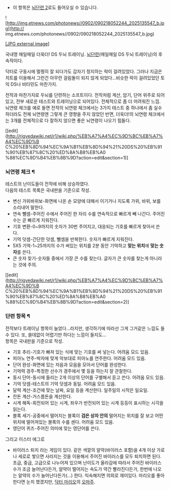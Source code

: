 * 이 항목은 [뇌단련 2](%EB%87%8C%EB%8B%A8%EB%A0%A8%202.md)로도 들어오실 수 있습니다.

![http://img.etnews.com/photonews//0902/090218052244_2025135547_b.jpg](http://
img.etnews.com/photonews//0902/090218052244_2025135547_b.jpg)

[[JPG external
image]](http://img.etnews.com/photonews//0902/090218052244_2025135547_b.jpg)

  
국내명 매일매일 더욱더! DS 두뇌 트레이닝. [뇌단련](%EB%87%8C%EB%8B%A8%EB%A0%A8.md)(매일매일 DS 두뇌
트레이닝)의 후속작이다.

닥터로 구동시에 멀쩡히 잘 되다가도 갑자기 정지하는 락이 걸려있었다. 그러나 지금은 치트를 이용해서 그런건 아무런 걸림돌이 되지 않게
되었다...비슷한 락이 걸려있었던 토익 DS나 비타민도 마찬가지.

전작과 마찬가지로 두뇌를 단련하는 소프트이다. 전작처럼 계산, 암기, 단어 위주로 되어 있고, 전부 새로운 테스트와 트레이닝으로 되어있다.
전체적으로 좀 더 어려워진 느낌.  
뇌연령 체크를 예로 들면 전작의 뇌연령 체크에서는 3가지 테스트 중 하나에서 좀 실수하더라도 전체 뇌연령엔 그렇게 큰 영향을 주지 않았던
반면, 더욱더!의 뇌연령 체크에서는 3개를 전체적으로 다 잘하지 않으면 좋은 뇌연령이 나오기 힘들다.

[[edit](http://rigvedawiki.net/r1/wiki.php/%EB%A7%A4%EC%9D%BC%EB%A7%A4%EC%9D%B
C%20%EB%8D%94%EC%9A%B1%EB%8D%94%21%20DS%20%EB%91%90%EB%87%8C%20%ED%8A%B8%EB%A0
%88%EC%9D%B4%EB%8B%9D?action=edit&section=1)]

### 뇌연령 체크 ¶

테스트의 난이도들이 전작에 비해 상승하였다.  
다음의 테스트 목록은 국내판을 기준으로 작성.  

  * 변신 가위바위보-화면에 나온 손 모양에 대해서 이기거나 지도록 가위, 바위, 보를 소리내어 말한다.
  * 연속 뺄셈-주어진 수에서 주어진 한 자리 수를 연속적으로 빠르게 빼 나간다. 주어진 수는 곧 빠르게 지워진다.
  * 기호 변환-0~9까지의 숫자가 30번 주어지고, 대응되는 기호를 빠르게 찾아서 쓴다.
  * 기억 덧셈-간단한 덧셈, 뺄셈을 반복한다. 숫자가 빠르게 지워진다.
  * 5X5 기억-1~25까지의 수가 써있는 위치를 2분 동안 기억하고 **맞는 위치**에 **맞는 숫자**를 쓴다.
  * 큰 숫자 찾기-숫자들 중에서 가장 큰 수를 찾는다. 글자가 큰 숫자를 찾는게 아니라는 것에 주의.  

[[edit](http://rigvedawiki.net/r1/wiki.php/%EB%A7%A4%EC%9D%BC%EB%A7%A4%EC%9D%B
C%20%EB%8D%94%EC%9A%B1%EB%8D%94%21%20DS%20%EB%91%90%EB%87%8C%20%ED%8A%B8%EB%A0
%88%EC%9D%B4%EB%8B%9D?action=edit&section=2)]

### 단련 항목 ¶

전작보다 트레이닝 항목이 늘었다...라지만, 생각하기에 따라선 그게 그거같은 느낌도 들 수 있다. 또, 쓸데없이 어렵기만 하다는 느낌이
들지도...  
항목은 국내판을 기준으로 작성.

  

  * 기호 추리-기호가 빠져 있는 식에 맞는 기호를 써 넣는다. 어려움 모드 있음.
  * 피아노 연주-박자에 맞게 악보대로 피아노를 연주한다. 어려움 모드 있음.
  * 단어 완성-화면에 있는 자음과 모음을 모아서 단어를 완성한다.
  * 기억력 경주-특정한 선수가 경주에서 몇 등을 하는지 잘 관찰한다.
  * 동시 단어-동시에 들리는 2개 이상의 단어를 구별해서 듣고 쓴다. 어려움 모드 있음.
  * 기억 덧셈-테스트의 기억 덧셈과 동일. 어려움 모드 있음.
  * 달력 계산-조건에 맞는 날짜, 요일 등을 계산한다. 일주일의 시작은 일요일.
  * 잔돈 계산-거스름돈을 계산한다.
  * 시계 해독-회전되어 있는 시계, 좌우가 반전되어 있는 시계 등등이 표시하는 시각을 읽는다.
  * 블록 세기-공중에서 떨어지는 블록이 **검은 상자 안의** 떨어지는 위치를 잘 보고 어떤 위치에 떨어져있는 블록의 수를 센다. 어려움 모드 있음.
  * 영단어 퀴즈-주어진 의미에 맞는 영단어를 쓴다.  

그리고 이스터 에그로  

  * 바이러스 퇴치
라는 게임이 있다. 같은 색깔의 알약(바이러스 포함)을 4개 이상 가로나 세로로 쌓으면 사라지는 것을 이용해서 주어진 바이러스를 모두
퇴치하면 된다. 초급, 중급, 고급으로 나누어져 있으며 난이도가 올라감에 따라서 주어진 바이러스 수가 조금 늘어난다든가, 알약이 떨어지는
속도가 약간 빨라진다든가, 한번에 나오는 알약의 수가 늘어난다든가(...) 한다. 익숙해지면 의외로 재미있다. 마리오를 좋아한다면 눈치
챘겠지만, [닥터 마리오](%EB%8B%A5%ED%84%B0%20%EB%A7%88%EB%A6%AC%EC%98%A4.md)의
[오마주](%EC%98%A4%EB%A7%88%EC%A3%BC.md).

  

